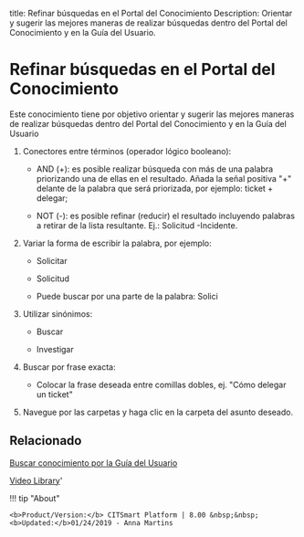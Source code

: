title: Refinar búsquedas en el Portal del Conocimiento
Description: Orientar y sugerir las mejores maneras de realizar búsquedas dentro del Portal del Conocimiento y en la Guía del Usuario.
# Refinar búsquedas en el Portal del Conocimiento


Este conocimiento tiene por objetivo orientar y sugerir las mejores maneras de
realizar búsquedas dentro del Portal del Conocimiento y en la Guía del Usuario

1.  Conectores entre términos (operador lógico booleano):

    -   AND (+): es posible realizar búsqueda con más de una palabra priorizando una
    de ellas en el resultado. Añada la señal positiva "+" delante de la palabra
    que será priorizada, por ejemplo: ticket + delegar;

    -   NOT (-): es posible refinar (reducir) el resultado incluyendo palabras a
    retirar de la lista resultante. Ej.: Solicitud -Incidente.

2.  Variar la forma de escribir la palabra, por ejemplo:

    -   Solicitar

    -   Solicitud

    -   Puede buscar por una parte de la palabra: Solici

3.  Utilizar sinónimos:

    -   Buscar

    -   Investigar

4.  Buscar por frase exacta:

    -   Colocar la frase deseada entre comillas dobles, ej. "Cómo delegar un ticket"

5.  Navegue por las carpetas y haga clic en la carpeta del asunto deseado.


Relacionado
-------

[Buscar conocimiento por la Guía del Usuario](/es-es/citsmart-platform-8/processes/knowledge/use/search-knowledge-by-user-guide.html)


<i class='fa fa-youtube-play  fa-2x' style='color:#97ce17;vertical-align: middle;'> </i> [Video Library](https://www.youtube.com/playlist?list=PLB5qK2uzf2ROzG1nEl9sfg_Y3Hy6spefP)'

!!! tip "About"

    <b>Product/Version:</b> CITSmart Platform | 8.00 &nbsp;&nbsp;
    <b>Updated:</b>01/24/2019 - Anna Martins
